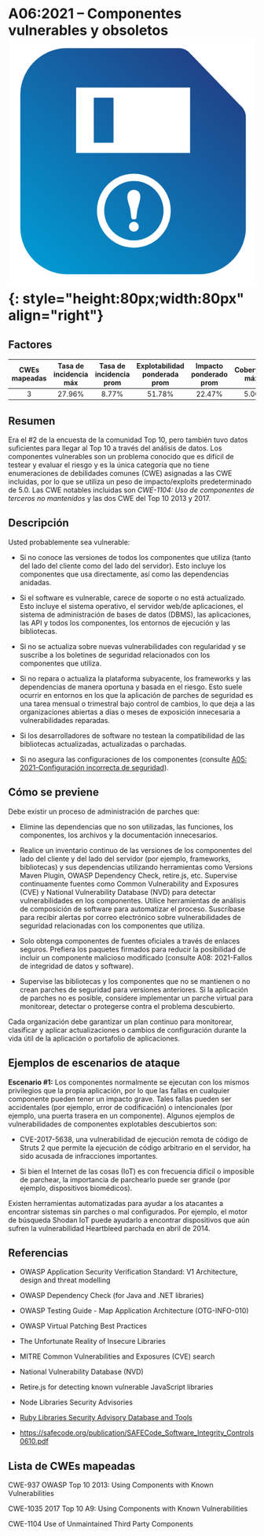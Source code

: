 # A06:2021 – Componentes vulnerables y obsoletos    ![icon](assets/TOP_10_Icons_Final_Vulnerable_Outdated_Components.png){: style="height:80px;width:80px" align="right"}

## Factores

| CWEs mapeadas | Tasa de incidencia máx | Tasa de incidencia prom | Explotabilidad ponderada prom| Impacto ponderado prom | Cobertura máx | Cobertura prom | Incidencias totales | Total CVEs |
|:-------------:|:--------------------:|:--------------------:|:--------------:|:--------------:|:----------------------:|:---------------------:|:-------------------:|:------------:|
| 3           | 27.96%             | 8.77%              | 51.78%       | 22.47%       | 5.00                 | 5.00                | 30,457            | 0          |

## Resumen

Era el #2 de la encuesta de la comunidad Top 10, pero también tuvo datos suficientes para llegar al Top 10 a través del análisis de datos. Los componentes vulnerables son un problema conocido que es difícil de testear y evaluar el riesgo y es la única categoría que no tiene enumeraciones de debilidades comunes (CWE) asignadas a las CWE incluidas, por lo que se utiliza un peso de impacto/exploits predeterminado de 5.0. Las CWE notables incluidas son *CWE-1104: Uso de componentes de terceros no mantenidos* y las dos CWE del Top 10 2013 y 2017.

## Descripción

Usted probablemente sea vulnerable:

-   Si no conoce las versiones de todos los componentes que utiliza (tanto del lado del cliente como del lado del servidor). Esto incluye los componentes que usa directamente, así como las dependencias anidadas.

-   Si el software es vulnerable, carece de soporte o no está actualizado. Esto incluye el sistema operativo, el servidor web/de aplicaciones, el sistema de administración de bases de datos (DBMS), las aplicaciones, las API y todos los componentes, los entornos de ejecución y las bibliotecas.

-   Si no se actualiza sobre nuevas vulnerabilidades con regularidad y se suscribe a los boletines de seguridad relacionados con los componentes que utiliza.

-   Si no repara o actualiza la plataforma subyacente, los frameworks y las dependencias de manera oportuna y basada en el riesgo. Esto suele ocurrir en entornos en los que la aplicación de parches de seguridad es una tarea mensual o trimestral bajo control de cambios, lo que deja a las organizaciones abiertas a días o meses de exposición innecesaria a vulnerabilidades reparadas.

-   Si los desarrolladores de software no testean la compatibilidad de las bibliotecas actualizadas, actualizadas o parchadas.

-   Si no asegura las configuraciones de los componentes (consulte [A05: 2021-Configuración incorrecta de seguridad](A05_2021-Security_Misconfiguration.es.md)).

## Cómo se previene

Debe existir un proceso de administración de parches que:

-   Elimine las dependencias que no son utilizadas, las funciones, los componentes, los archivos y la documentación innecesarios.

-   Realice un inventario continuo de las versiones de los componentes del lado del cliente y del lado del servidor (por ejemplo, frameworks, bibliotecas) y sus dependencias utilizando herramientas como Versions Maven Plugin, OWASP Dependency Check, retire.js, etc. Supervise continuamente fuentes como Common Vulnerability and Exposures (CVE) y National Vulnerability Database (NVD) para detectar vulnerabilidades en los componentes. Utilice herramientas de análisis de composición de software para automatizar el proceso. Suscríbase para recibir alertas por correo electrónico sobre vulnerabilidades de seguridad relacionadas con los componentes que utiliza.

-   Solo obtenga componentes de fuentes oficiales a través de enlaces seguros.
    Prefiera los paquetes firmados para reducir la posibilidad de incluir un componente malicioso modificado (consulte A08: 2021-Fallos de integridad de datos y software).

-   Supervise las bibliotecas y los componentes que no se mantienen o no crean parches de seguridad para versiones anteriores. Si la aplicación de parches no es posible, considere implementar un parche virtual para monitorear, detectar o protegerse contra el problema descubierto.

Cada organización debe garantizar un plan continuo para monitorear, clasificar y aplicar actualizaciones o cambios de configuración durante la vida útil de la aplicación o portafolio de aplicaciones.

## Ejemplos de escenarios de ataque

**Escenario #1:** Los componentes normalmente se ejecutan con los mismos privilegios que la propia aplicación, por lo que las fallas en cualquier componente pueden tener un impacto grave. Tales fallas pueden ser accidentales (por ejemplo, error de codificación) o intencionales (por ejemplo, una puerta trasera en un componente). Algunos ejemplos de vulnerabilidades de componentes explotables descubiertos son:

-   CVE-2017-5638, una vulnerabilidad de ejecución remota de código de Struts 2 que permite la ejecución de código arbitrario en el servidor, ha sido acusada de infracciones importantes.

-   Si bien el Internet de las cosas (IoT) es con frecuencia difícil o imposible de parchear, la importancia de parchearlo puede ser grande (por ejemplo, dispositivos biomédicos).

Existen herramientas automatizadas para ayudar a los atacantes a encontrar sistemas sin parches o mal configurados. Por ejemplo, el motor de búsqueda Shodan IoT puede ayudarlo a encontrar dispositivos que aún sufren la vulnerabilidad Heartbleed parchada en abril de 2014.

## Referencias

-   OWASP Application Security Verification Standard: V1 Architecture,
    design and threat modelling

-   OWASP Dependency Check (for Java and .NET libraries)

-   OWASP Testing Guide - Map Application Architecture (OTG-INFO-010)

-   OWASP Virtual Patching Best Practices

-   The Unfortunate Reality of Insecure Libraries

-   MITRE Common Vulnerabilities and Exposures (CVE) search

-   National Vulnerability Database (NVD)

-   Retire.js for detecting known vulnerable JavaScript libraries

-   Node Libraries Security Advisories

-   [Ruby Libraries Security Advisory Database and Tools]()

-   https://safecode.org/publication/SAFECode_Software_Integrity_Controls0610.pdf

## Lista de CWEs mapeadas 

CWE-937 OWASP Top 10 2013: Using Components with Known Vulnerabilities

CWE-1035 2017 Top 10 A9: Using Components with Known Vulnerabilities

CWE-1104 Use of Unmaintained Third Party Components

